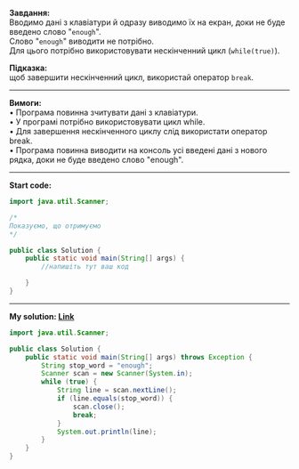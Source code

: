 **Завдання:**  
Вводимо дані з клавіатури й одразу виводимо їх на екран, доки не буде введено слово "`enough`".  
Слово "`enough`" виводити не потрібно.  
Для цього потрібно використовувати нескінченний цикл (`while(true)`).

**Підказка:**  
щоб завершити нескінченний цикл, використай оператор `break`.

---

**Вимоги:**  
• Програма повинна зчитувати дані з клавіатури.  
• У програмі потрібно використовувати цикл while.  
• Для завершення нескінченного циклу слід використати оператор break.  
• Програма повинна виводити на консоль усі введені дані з нового рядка, доки не буде введено слово "enough".  

---

**Start code:**  
```java
import java.util.Scanner;

/* 
Показуємо, що отримуємо
*/

public class Solution {
    public static void main(String[] args) {
        //напишіть тут ваш код

    }
}
```

---

**My solution: [Link](./src/Solution.java)**  
```java
import java.util.Scanner;

public class Solution {
    public static void main(String[] args) throws Exception {
        String stop_word = "enough";
        Scanner scan = new Scanner(System.in);
        while (true) {
            String line = scan.nextLine();
            if (line.equals(stop_word)) {
                scan.close();
                break;
            }
            System.out.println(line);
        }
    }
}
```